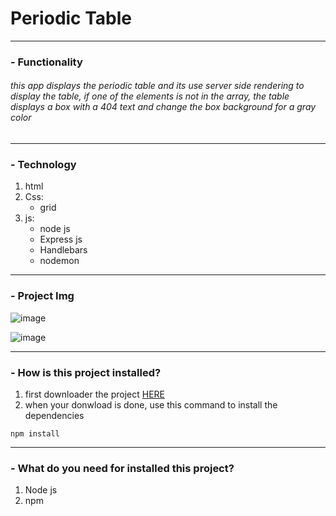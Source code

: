# Periodic Table

------------


###  -  Functionality

###### this app displays the periodic table and its use server side rendering to display the table, if one of the elements is not in the array, the table displays a box with a 404 text and change the box background for a gray color

------------

### - Technology

1. html
2. Css:
	- grid
3. js:
	- node js
	- Express js 
	- Handlebars
	- nodemon
 

------------

### - Project Img

![image](https://user-images.githubusercontent.com/84060723/177637222-f8eab23f-dac9-4e32-8033-5d3ed33f4376.png)

![image](https://user-images.githubusercontent.com/84060723/177637403-3aff70db-7ae8-439b-a5ed-04d1c7b8d717.png)


------------

### - How is this project installed?

1. first downloader the project [HERE](https://github.com/luisferllub230/Periodic-Table/archive/refs/heads/main.zip "HERE")
2. when your donwload is done, use this command to install the dependencies
  
  ```
npm install 
```
  
------------

### - What do you need for installed this project?

1. Node js
2. npm
